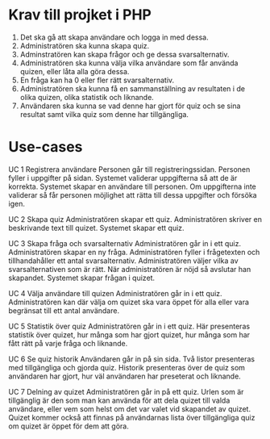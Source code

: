 Krav till projket i PHP
=======================
1. Det ska gå att skapa användare och logga in med dessa.
2. Administratören ska kunna skapa quiz.
3. Adminstratören kan skapa frågor och ge dessa svarsalternativ.
4. Administratören ska kunna välja vilka användare som får använda quizen, eller låta alla göra dessa.
5. En fråga kan ha 0 eller fler rätt svarsalternativ.
6. Administratören ska kunna få en sammanställning av resultaten i de olika quizen, olika statistik och liknande.
7. Användaren ska kunna se vad denne har gjort för quiz och se sina resultat samt vilka quiz som denne har tillgängliga.

Use-cases
=========
UC 1 Registrera användare
Personen går till registreringssidan.
Personen fyller i uppgifter på sidan.
Systemet validerar uppgifterna så att de är korrekta.
Systemet skapar en användare till personen.
Om uppgifterna inte validerar så får personen möjlighet att rätta till dessa uppgifter och försöka igen.

UC 2 Skapa quiz
Administratören skapar ett quiz.
Administratören skriver en beskrivande text till quizet.
Systemet skapar ett quiz.

UC 3 Skapa fråga och svarsalternativ
Administratören går in i ett quiz.
Administratören skapar en ny fråga.
Administratören fyller i frågetexten och tillhandahåller ett antal svarsalternativ.
Administratören väljer vilka av svarsalternativen som är rätt.
När administratören är nöjd så avslutar han skapandet.
Systemet skapar frågan i quizet.

UC 4 Välja användare till quizen
Administratören går in i ett quiz.
Administratören kan där välja om quizet ska vara öppet för alla eller vara begränsat till ett antal användare.

UC 5 Statistik över quiz
Administratören går in i ett quiz.
Här presenteras statistik över quizet, hur många som har gjort quizet, hur många som har fått rätt på varje fråga och liknande.

UC 6 Se quiz historik
Användaren går in på sin sida.
Två listor presenteras med tillgängliga och gjorda quiz.
Historik presenteras över de quiz som användaren har gjort, hur väl användaren har preseterat och liknande.

UC 7 Delning av quizet
Administratören går in på ett quiz.
Urlen som är tillgänglig är den som man kan använda för att dela quizet till valda användare, eller vem som helst om det var valet vid skapandet av quizet.
Quizet kommer också att finnas på användarnas lista över tillgängliga quiz om quizet är öppet för dem att göra.